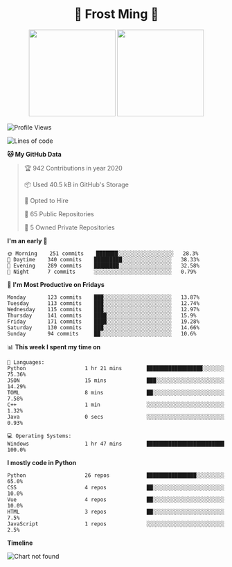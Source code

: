 <h1 align="center">🦄 Frost Ming 🐍</h1>

<p align="center">
  <img height="200" src="https://github-readme-stats.vercel.app/api?username=frostming&show_icons=true&theme=dracula&include_all_commits=true" />
  <img height="200" src="https://github-readme-stats.vercel.app/api/top-langs/?username=frostming&theme=dracula&show_icons=true" />
</p>

<!--START_SECTION:waka-->
![Profile Views](http://img.shields.io/badge/Profile%20Views-99-blue)

![Lines of code](https://img.shields.io/badge/From%20Hello%20World%20I've%20written-10.1%20million%20Lines%20of%20code-blue)

**🐱 My GitHub Data** 

> 🏆 942 Contributions in year 2020
 > 
> 📦 Used 40.5 kB in GitHub's Storage 
 > 
> 💼 Opted to Hire
 > 
> 📜 65 Public Repositories 
 > 
> 🔑 5 Owned Private Repositories 

**I'm an early 🐤** 

```text
🌞 Morning    251 commits    ███████░░░░░░░░░░░░░░░░░░   28.3% 
🌆 Daytime    340 commits    █████████░░░░░░░░░░░░░░░░   38.33% 
🌃 Evening    289 commits    ████████░░░░░░░░░░░░░░░░░   32.58% 
🌙 Night      7 commits      ░░░░░░░░░░░░░░░░░░░░░░░░░   0.79%

```
📅 **I'm Most Productive on Fridays** 

```text
Monday       123 commits    ███░░░░░░░░░░░░░░░░░░░░░░   13.87% 
Tuesday      113 commits    ███░░░░░░░░░░░░░░░░░░░░░░   12.74% 
Wednesday    115 commits    ███░░░░░░░░░░░░░░░░░░░░░░   12.97% 
Thursday     141 commits    ████░░░░░░░░░░░░░░░░░░░░░   15.9% 
Friday       171 commits    ████░░░░░░░░░░░░░░░░░░░░░   19.28% 
Saturday     130 commits    ███░░░░░░░░░░░░░░░░░░░░░░   14.66% 
Sunday       94 commits     ██░░░░░░░░░░░░░░░░░░░░░░░   10.6%

```


📊 **This week I spent my time on** 

```text
💬 Languages: 
Python                   1 hr 21 mins        ██████████████████░░░░░░░   75.36% 
JSON                     15 mins             ███░░░░░░░░░░░░░░░░░░░░░░   14.29% 
TOML                     8 mins              ██░░░░░░░░░░░░░░░░░░░░░░░   7.58% 
C++                      1 min               ░░░░░░░░░░░░░░░░░░░░░░░░░   1.32% 
Java                     0 secs              ░░░░░░░░░░░░░░░░░░░░░░░░░   0.93%

💻 Operating Systems: 
Windows                  1 hr 47 mins        █████████████████████████   100.0%

```

**I mostly code in Python** 

```text
Python                   26 repos            ████████████████░░░░░░░░░   65.0% 
CSS                      4 repos             ██░░░░░░░░░░░░░░░░░░░░░░░   10.0% 
Vue                      4 repos             ██░░░░░░░░░░░░░░░░░░░░░░░   10.0% 
HTML                     3 repos             ██░░░░░░░░░░░░░░░░░░░░░░░   7.5% 
JavaScript               1 repos             ░░░░░░░░░░░░░░░░░░░░░░░░░   2.5%

```


**Timeline**

![Chart not found](https://github.com/frostming/frostming/blob/master/charts/bar_graph.png) 


<!--END_SECTION:waka-->

